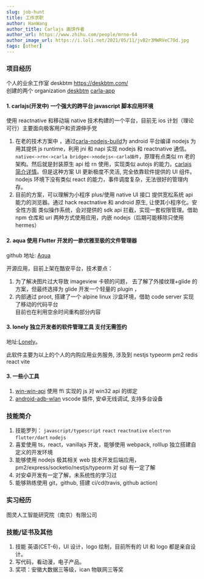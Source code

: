 ```yaml
---
slug: job-hunt
title: 工作求职
author: HanWang
author_title: Carlajs 画饼作者
author_url: https://www.zhihu.com/people/mrno-64
author_image_url: https://i.loli.net/2021/05/11/jvB2r3MWRVeC7Od.jpg
tags: [other]
---
```


### 项目经历

个人的业余工作室 deskbtm https://deskbtm.com/<br />
创建的两个 organization [deskbtm](https://github.com/deskbtm) [carla-app](https://github.com/carla-app)

#### 1. carlajs(开发中) 一个强大的跨平台 javascript 脚本应用环境

使用 reactnative 和移动端 native 技术构建的一个平台，目前无 ios 计划（理论可行）主要面向极客用户和资源伸手党<br />

1. 在老的技术方案中 ，通过[carla-nodejs-build](https://github.com/carla-app/carla-nodejs-build)为 android 平台编译 nodejs
   为用其提供 js runtime，利用 jni 和 napi 实现 nodejs 和 reactnative 通信。`native<->rn<->carla bridge<->nodejs<-carla插件`，原理有点类似 rn 老的架构。然后就是封装原生 api 给 rn 使用，实现类似 autojs 的能力。[carlajs 简介详情](https://carlajs.deskbtm.com/more/join-me)。但是这种方案 UI 更新极度不灵活, 完全依靠软件提供的 UI 组件。nodejs 环境下没有类似 react 的能力，事件调度复杂，无法很好的管理内存。
2. 目前的方案，可以理解为小程序 plus/使用 native UI 接口 提供宽松系统 api 能力的浏览器。通过 hack reactnative 和 android 原生, 让使其小程序化。安全性方面 类似操作系统，会对提供的 sdk api 拦截，实现一套权限管理。借助 npm 仓库和 uri 两种方式使用应用，内嵌 nodejs（后期可能移除只使用 hermes）

#### 2. aqua 使用 Flutter 开发的一款优雅至极的文件管理器

github 地址: [Aqua](https://github.com/deskbtm/aqua)

开源应用，目前上架在酷安平台，技术要点：

1. 为了解决图片过大导致 imageview 卡顿的问题，
   去了解了外接纹理+glide 的方案，但最终选择为 glide 开发一个轻量的 plugin ，
2. 内部通过 proot, 搭建了一个 alpine linux 沙盒环境，借助 code server 实现了移动的代码平台<br/>
   目前也在利用空余时间重构部分内容

#### 3. lonely 独立开发者的软件管理工具 支付无需签约

地址:[Lonely](https://carlajs.deskbtm.com/more/lonely-mgmt/start)。

此软件主要为以上的个人的内购应用业务服务, 涉及到 nestjs typeorm pm2 redis react vite

#### 3. 一些小工具

1.  [win-win-api](https://github.com/sewerganger/win-win-api) 使用 ffi 实现的 js 对 win32 api 的绑定
2.  [android-adb-wlan](https://github.com/sewerganger/android-adb-wlan) vscode 插件, 安卓无线调试, 支持多台设备

### 技能简介

1. 技能罗列：
   `javascript/typescript` `react` `reactnative` `electron` `flutter/dart` `nodejs`
2. 喜爱使用 ts，react，vanillajs 开发，能够使用 webpack, rolllup 独立搭建自定义的开发环境
3. 能够使用 nodejs 极其相关 web 技术开发后端应用，pm2/express/socketio/nestjs/typeorm 对 sql 有一定了解
4. 对安卓开发有一定了解，未系统性的学习过
5. 能够熟练使用 git，github, 搭建 ci/cd(travis, github action)

### 实习经历

图灵人工智能研究院（南京）有限公司

### 技能/证书及其他

1. 技能 英语(CET-6)，UI 设计，logo 绘制，目前所有的 UI 和 logo 都是亲自设计。
2. 写代码，看动漫，电子产品。
3. 奖项：安徽大数据三等级，ican 物联网三等奖
